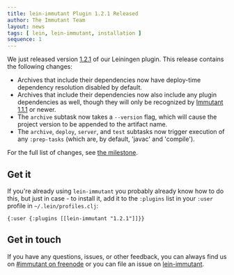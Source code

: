 ```yaml
---
title: lein-immutant Plugin 1.2.1 Released
author: The Immutant Team
layout: news
tags: [ lein, lein-immutant, installation ]
sequence: 1
---
```


We just released version [1.2.1](https://clojars.org/lein-immutant) of
our Leiningen plugin. This release contains the following changes:

* Archives that include their dependencies now have deploy-time
  dependency resolution disabled by default.
* Archives that include their dependencies now also include any plugin
  dependencies as well, though they will only be recognized by
  [Immutant 1.1.1] or newer.
* The `archive` subtask now takes a `--version` flag, which will cause
  the project version to be appended to the artifact name.
* The `archive`, `deploy`, `server`, and `test` subtasks now trigger
  execution of any `:prep-tasks` (which are, by default, 'javac' and
  'compile').

For the full list of changes, see [the milestone](https://github.com/immutant/lein-immutant/issues?milestone=15&state=closed).

## Get it

If you're already using `lein-immutant` you probably already know how
to do this, but just in case - to install it, add it to the `:plugins`
list in your `:user` profile in `~/.lein/profiles.clj`:

    {:user {:plugins [[lein-immutant "1.2.1"]]}}

## Get in touch

If you have any questions, issues, or other feedback, you can always
find us on [#immutant on freenode](/community/) or you can file an
issue on
[lein-immutant](https://github.com/immutant/lein-immutant/issues).

[Immutant 1.1.1]: ../announcing-1-1-1/
